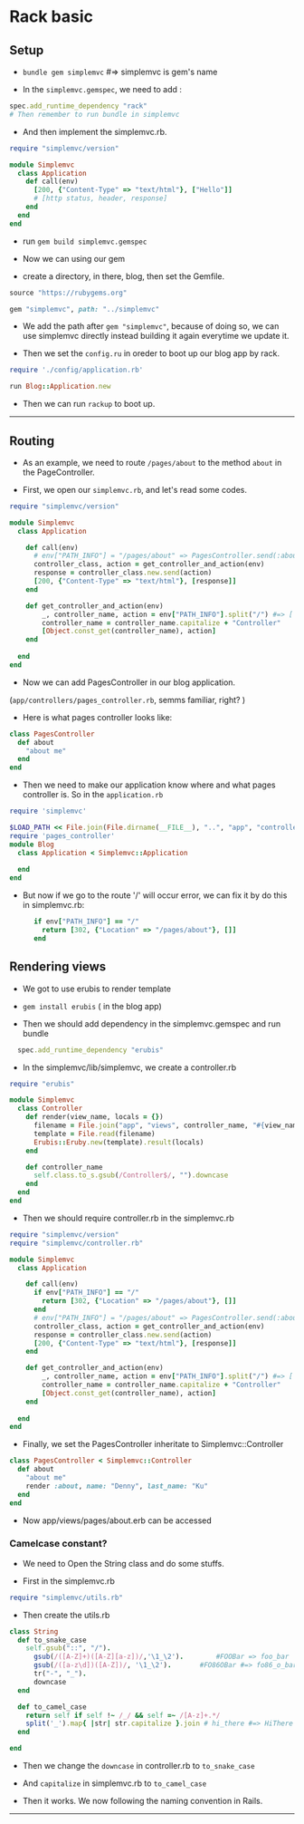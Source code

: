 # Rack basic

## Setup

- `bundle gem simplemvc` #=> simplemvc is gem's name

- In the `simplemvc.gemspec`, we need to add :

```rb
spec.add_runtime_dependency "rack"
# Then remember to run bundle in simplemvc
```

- And then implement the simplemvc.rb.

```rb
require "simplemvc/version"

module Simplemvc
  class Application
    def call(env)
      [200, {"Content-Type" => "text/html"}, ["Hello"]]
      # [http status, header, response]
    end
  end
end
```

- run `gem build simplemvc.gemspec`

- Now we can using our gem 

- create a directory, in there, blog, then set the Gemfile.

```rb
source "https://rubygems.org"

gem "simplemvc", path: "../simplemvc"
```

- We add the path after `gem "simplemvc"`, because of doing so, we can use simplemvc directly instead building it again everytime we update it.

- Then we set the `config.ru` in oreder to boot up our blog app by rack.

```rb
require './config/application.rb'

run Blog::Application.new
```

- Then we can run `rackup` to boot up.

------------------

## Routing

- As an example, we need to route `/pages/about` to the method `about` in the PageController.

- First, we open our `simplemvc.rb`, and let's read some codes.

```rb
require "simplemvc/version"

module Simplemvc
  class Application

    def call(env)
      # env["PATH_INFO"] = "/pages/about" => PagesController.send(:about)
      controller_class, action = get_controller_and_action(env)
      response = controller_class.new.send(action)
      [200, {"Content-Type" => "text/html"}, [response]]
    end

    def get_controller_and_action(env)
        _, controller_name, action = env["PATH_INFO"].split("/") #=> ['', 
        controller_name = controller_name.capitalize + "Controller"
        [Object.const_get(controller_name), action] 
    end
    
  end
end
```

- Now we can add PagesController in our blog application.

(`app/controllers/pages_controller.rb`, semms familiar, right? )


- Here is what pages controller looks like:

```rb 
class PagesController
  def about
    "about me"
  end
end
```

- Then we need to make our application know where and what pages controller is. So in the `application.rb`


```rb
require 'simplemvc'

$LOAD_PATH << File.join(File.dirname(__FILE__), "..", "app", "controllers")
require 'pages_controller'
module Blog
  class Application < Simplemvc::Application
    
  end
end
```

- But now if we go to the route '/' will occur error, we can fix it by do this in simplemvc.rb:

```rb
      if env["PATH_INFO"] == "/"
        return [302, {"Location" => "/pages/about"}, []]
      end
```

## Rendering views

- We got to use erubis to render template

- `gem install erubis` ( in the blog app)

- Then we should add dependency in the simplemvc.gemspec and run bundle

```rb  
  spec.add_runtime_dependency "erubis"
```

- In the simplemvc/lib/simplemvc, we create a controller.rb

```rb  
require "erubis"

module Simplemvc
  class Controller
    def render(view_name, locals = {})
      filename = File.join("app", "views", controller_name, "#{view_name}.erb")
      template = File.read(filename)
      Erubis::Eruby.new(template).result(locals)
    end

    def controller_name
      self.class.to_s.gsub(/Controller$/, "").downcase
    end
  end
end
```

- Then we should require controller.rb in the simplemvc.rb

```rb
require "simplemvc/version"
require "simplemvc/controller.rb"

module Simplemvc
  class Application

    def call(env)
      if env["PATH_INFO"] == "/"
        return [302, {"Location" => "/pages/about"}, []]
      end
      # env["PATH_INFO"] = "/pages/about" => PagesController.send(:about)
      controller_class, action = get_controller_and_action(env)
      response = controller_class.new.send(action)
      [200, {"Content-Type" => "text/html"}, [response]]
    end

    def get_controller_and_action(env)
        _, controller_name, action = env["PATH_INFO"].split("/") #=> ['', 
        controller_name = controller_name.capitalize + "Controller"
        [Object.const_get(controller_name), action] 
    end
    
  end
end

```

- Finally, we set the PagesController inheritate to Simplemvc::Controller

```rb  
class PagesController < Simplemvc::Controller
  def about
    "about me"
    render :about, name: "Denny", last_name: "Ku"
  end
end
```

- Now app/views/pages/about.erb can be accessed

### Camelcase constant?

- We need to Open the String class and do some stuffs.

- First in the simplemvc.rb

```rb 
require "simplemvc/utils.rb"
```

- Then create the utils.rb

```rb 
class String
  def to_snake_case
    self.gsub("::", "/").
      gsub(/([A-Z]+)([A-Z][a-z])/,'\1_\2').        #FOOBar => foo_bar
      gsub(/([a-z\d])([A-Z])/, '\1_\2').       #FO86OBar #=> fo86_o_bar
      tr("-", "_").
      downcase
  end

  def to_camel_case
    return self if self !~ /_/ && self =~ /[A-z]+.*/
    split('_').map{ |str| str.capitalize }.join # hi_there #=> HiThere
  end

end
```

- Then we change the `downcase` in controller.rb to `to_snake_case` 

- And `capitalize` in simplemvc.rb to `to_camel_case`

- Then it works. We now following the naming convention in Rails.

--------------------

